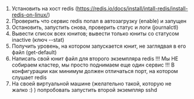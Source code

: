 1) Установить на хост redis (https://redis.io/docs/install/intall-redis/install-redis-on-linux/)
2) Проверить что сервис redis попал в автозагрузку (enable) и запущен
3) Остановить, запустить снова, проверить статус и логи (journalctl)
4) Вывести список всех юнитов; вывести только юниты со статусом inactive (ключ --stat)
5) Получить уровень, на котором запускается юнит, не заглядвая в его файл (get-default)
6) Написать свой юнит файл для второго экземпляра redis
!!! Мы НЕ собираем кластер, мы просто поднимаем еще один сервис
!!! В конфигурации как минимум должен отличаться порт, на котором слушает redis
8) На своей виртуальной машине (желательно такой, которую не жалко :) ) попробовать запустить второй экземпляр sshd
